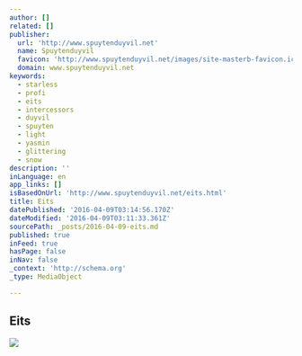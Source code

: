 ```yaml
---
author: []
related: []
publisher:
  url: 'http://www.spuytenduyvil.net'
  name: Spuytenduyvil
  favicon: 'http://www.spuytenduyvil.net/images/site-masterb-favicon.ico?266992018'
  domain: www.spuytenduyvil.net
keywords:
  - starless
  - profi
  - eits
  - intercessors
  - duyvil
  - spuyten
  - light
  - yasmin
  - glittering
  - snow
description: ''
inLanguage: en
app_links: []
isBasedOnUrl: 'http://www.spuytenduyvil.net/eits.html'
title: Eits
datePublished: '2016-04-09T03:14:56.170Z'
dateModified: '2016-04-09T03:11:33.361Z'
sourcePath: _posts/2016-04-09-eits.md
published: true
inFeed: true
hasPage: false
inNav: false
_context: 'http://schema.org'
_type: MediaObject

---
```

<article style=""><h1>Eits</h1><img src="http://www.spuytenduyvil.net/images/eits.jpg" /></article>